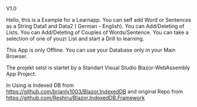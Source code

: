 V1.0

Hello, this is a Example for a Learnapp. You can self add Word or Sentences as a String Data1 and Data2 ( German - English).
You can Add/Deleting of Lists.
You can Add/Deleting of Couples of Words/Sentence.
You can take a selection of one of youzr List and start a Drill to learning.

This App is only Offline. You can use your Database only in your Main Browser.

The projekt selst is startet by a Standart Visual Studio Blazor-WebAssembly App Project.

In Using is Indexed DB  from  
https://github.com/brianly1003/Blazor.IndexedDB
and original Repo from
https://github.com/Reshiru/Blazor.IndexedDB.Framework



